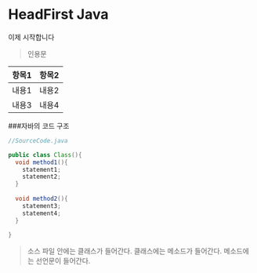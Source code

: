

# HeadFirst Java

이제 시작합니다

> 인용문

| 항목1  | 항목2  |
| ---- | ---- |
| 내용1  | 내용2  |
| 내용3  | 내용4  |



###자바의 코드 구조

```java
//SourceCode.java

public class Class(){
  void method1(){
    statement1;
    statement2;
  }
  
  void method2(){
    statement3;
    statement4;
  }
  
}
```

> 소스 파일 안에는 클래스가 들어간다.
> 클래스에는 메소드가 들어간다.
> 메소드에는 선언문이 들어간다.





